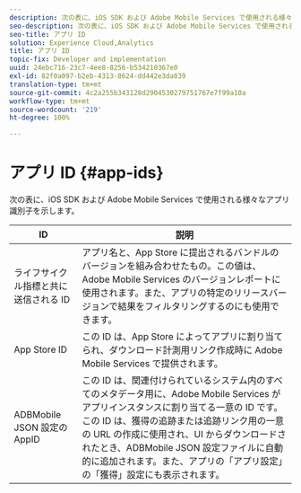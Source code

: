 ```yaml
---
description: 次の表に、iOS SDK および Adobe Mobile Services で使用される様々なアプリ識別子を示します。
seo-description: 次の表に、iOS SDK および Adobe Mobile Services で使用される様々なアプリ識別子を示します。
seo-title: アプリ ID
solution: Experience Cloud,Analytics
title: アプリ ID
topic-fix: Developer and implementation
uuid: 24ebc716-23c7-4ee8-8256-b534210367e0
exl-id: 82f0a097-b2eb-4313-8624-dd442e3da039
translation-type: tm+mt
source-git-commit: 4c2a255b343128d2904530279751767e7f99a10a
workflow-type: tm+mt
source-wordcount: '219'
ht-degree: 100%

---
```


# アプリ ID {#app-ids}

次の表に、iOS SDK および Adobe Mobile Services で使用される様々なアプリ識別子を示します。

| ID | 説明 |
|--- |--- |
| ライフサイクル指標と共に送信される ID | アプリ名と、App Store に提出されるバンドルのバージョンを組み合わせたもの。この値は、Adobe Mobile Services のバージョンレポートに使用されます。また、アプリの特定のリリースバージョンで結果をフィルタリングするのにも使用できます。 |
| App Store ID | この ID は、App Store によってアプリに割り当てられ、ダウンロード計測用リンク作成時に Adobe Mobile Services で提供されます。 |
| ADBMobile JSON 設定の AppID | この ID は、関連付けられているシステム内のすべてのメタデータ用に、Adobe Mobile Services がアプリインスタンスに割り当てる一意の ID です。この ID は、獲得の追跡または追跡リンク用の一意の URL の作成に使用され、UI からダウンロードされたとき、ADBMobile JSON 設定ファイルに自動的に追加されます。また、アプリの「アプリ設定」の「獲得」設定にも表示されます。 |
